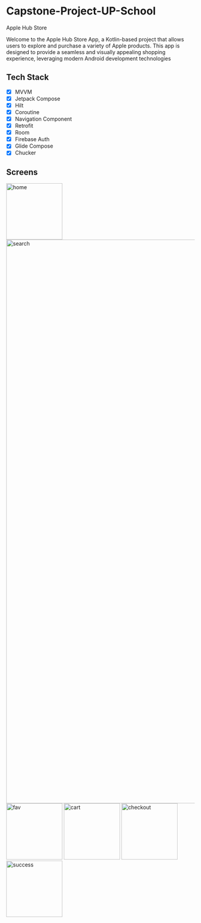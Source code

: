 # Capstone-Project-UP-School
Apple Hub Store

Welcome to the Apple Hub Store App, a Kotlin-based project that allows users to explore and purchase a variety of Apple products. This app is designed to provide a seamless and visually appealing shopping experience, leveraging modern Android development technologies

## Tech Stack

- [X] MVVM
- [X] Jetpack Compose
- [X] Hilt
- [X] Coroutine
- [X] Navigation Component
- [X] Retrofit
- [X] Room
- [X] Firebase Auth
- [X] Glide Compose
- [X] Chucker

## Screens

<img src="https://github.com/CerenBozada/Capstone-Project-UP-School/raw/main/assets/69468105/ea97c21d-3455-44d1-b622-1d12d712ae01.png" width="150" alt="home">

<img src="https://github.com/CerenBozada/Capstone-Project-UP-School/raw/main/assets/69468105/4bf78a47-75ea-4ea9-990a-9321e9bb9089.png" width="1502" alt="search">

<img src="https://github.com/CerenBozada/Capstone-Project-UP-School/raw/main/assets/69468105/1293cd59-b865-475e-9303-7ea1b2d1bb92.png" width="150" alt="fav">

<img src="https://github.com/CerenBozada/Capstone-Project-UP-School/raw/main/assets/69468105/8a10c8fa-fee4-4879-86ad-f5910196aa13.png" width="150" alt="cart">

<img src="https://github.com/CerenBozada/Capstone-Project-UP-School/raw/main/assets/69468105/2d6b19b7-6090-4d42-b877-4f9e4016af1d.png" width="150" alt="checkout">

<img src="https://github.com/CerenBozada/Capstone-Project-UP-School/raw/main/assets/69468105/f9758e37-5b35-4ffb-a99e-4b7bff2b2318.png" width="150" alt="success">


